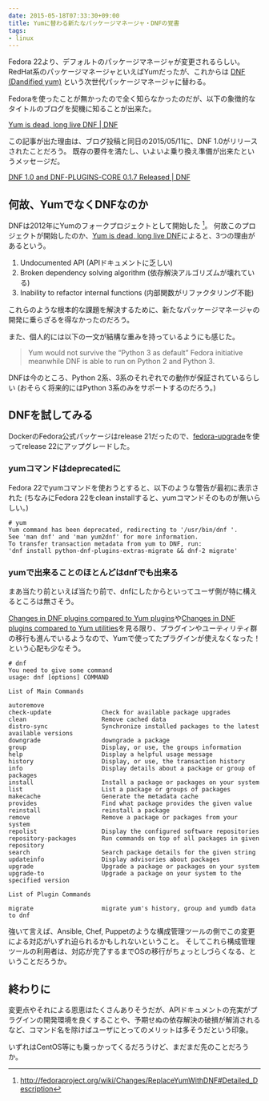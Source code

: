 ```yaml
---
date: 2015-05-18T07:33:30+09:00
title: Yumに替わる新たなパッケージマネージャ・DNFの覚書
tags:
- linux
---
```

Fedora 22より、デフォルトのパッケージマネージャが変更されるらしい。
RedHat系のパッケージマネージャといえばYumだったが、これからは [DNF (Dandified yum)](https://fedoraproject.org/wiki/Features/DNF) という次世代パッケージマネージャに替わる。

Fedoraを使ったことが無かったので全く知らなかったのだが、以下の象徴的なタイトルのブログを契機に知ることが出来た。

[Yum is dead, long live DNF | DNF](http://dnf.baseurl.org/2015/05/11/yum-is-dead-long-live-dnf/)

この記事が出た理由は、ブログ投稿と同日の2015/05/11に、DNF 1.0がリリースされたことだろう。
既存の要件を満たし、いよいよ乗り換え準備が出来たというメッセージだ。

[DNF 1.0 and DNF-PLUGINS-CORE 0.1.7 Released | DNF](http://dnf.baseurl.org/2015/05/11/dnf-1-0-and-dnf-plugins-core-0-1-7-released/)

何故、YumでなくDNFなのか
---

DNFは2012年にYumのフォークプロジェクトとして開始した [^1]。
何故このプロジェクトが開始したのか、[Yum is dead, long live DNF](http://dnf.baseurl.org/2015/05/11/yum-is-dead-long-live-dnf/)によると、3つの理由があるという。

1. Undocumented API (APIドキュメントに乏しい)
1. Broken dependency solving algorithm (依存解決アルゴリズムが壊れている)
1. Inability to refactor internal functions (内部関数がリファクタリング不能)

これらのような根本的な課題を解決するために、新たなパッケージマネージャの開発に乗らざるを得なかったのだろう。

また、個人的には以下の一文が結構な重みを持っているようにも感じた。

> Yum would not survive the “Python 3 as default” Fedora initiative meanwhile DNF is able to run on Python 2 and Python 3.

DNFは今のところ、Python 2系、3系のそれぞれでの動作が保証されているらしい (おそらく将来的にはPython 3系のみをサポートするのだろう。)

DNFを試してみる
---

DockerのFedora公式パッケージはrelease 21だったので、[fedora-upgrade](https://fedoraproject.org/wiki/Upgrading_Fedora_using_yum#fedora-upgrade)を使ってrelease 22にアップグレードした。

### yumコマンドはdeprecatedに

Fedora 22でyumコマンドを使おうとすると、以下のような警告が最初に表示された (ちなみにFedora 22をclean installすると、yumコマンドそのものが無いらしい。)

```console
# yum
Yum command has been deprecated, redirecting to '/usr/bin/dnf '.
See 'man dnf' and 'man yum2dnf' for more information.
To transfer transaction metadata from yum to DNF, run:
'dnf install python-dnf-plugins-extras-migrate && dnf-2 migrate'
```

### yumで出来ることのほとんどはdnfでも出来る

まあ当たり前といえば当たり前で、dnfにしたからといってユーザ側が特に構えるところは無さそう。

[Changes in DNF plugins compared to Yum plugins](http://dnf.readthedocs.org/en/latest/cli_vs_yum.html#changes-in-dnf-plugins-compared-to-yum-plugins)や[Changes in DNF plugins compared to Yum utilities](http://dnf.readthedocs.org/en/latest/cli_vs_yum.html#changes-in-dnf-plugins-compared-to-yum-utilities)を見る限り、プラグインやユーティリティ群の移行も進んでいるようなので、Yumで使ってたプラグインが使えなくなった！という心配も少なそう。

```console
# dnf
You need to give some command
usage: dnf [options] COMMAND

List of Main Commands

autoremove
check-update              Check for available package upgrades
clean                     Remove cached data
distro-sync               Synchronize installed packages to the latest available versions
downgrade                 downgrade a package
group                     Display, or use, the groups information
help                      Display a helpful usage message
history                   Display, or use, the transaction history
info                      Display details about a package or group of packages
install                   Install a package or packages on your system
list                      List a package or groups of packages
makecache                 Generate the metadata cache
provides                  Find what package provides the given value
reinstall                 reinstall a package
remove                    Remove a package or packages from your system
repolist                  Display the configured software repositories
repository-packages       Run commands on top of all packages in given repository
search                    Search package details for the given string
updateinfo                Display advisories about packages
upgrade                   Upgrade a package or packages on your system
upgrade-to                Upgrade a package on your system to the specified version

List of Plugin Commands

migrate                   migrate yum's history, group and yumdb data to dnf
```

強いて言えば、Ansible, Chef, Puppetのような構成管理ツールの側でこの変更による対応がいずれ迫られるかもしれないということ。
そしてこれら構成管理ツールの利用者は、対応が完了するまでOSの移行がちょっとしづらくなる、ということだろうか。

終わりに
---

変更点やそれによる恩恵はたくさんありそうだが、APIドキュメントの充実がプラグインの開発環境を良くすることや、予期せぬの依存解決の破損が解消されるなど、コマンド名を除けばユーザにとってのメリットは多そうだという印象。

いずれはCentOS等にも乗っかってくるだろうけど、まだまだ先のことだろうか。

[^1]: http://fedoraproject.org/wiki/Changes/ReplaceYumWithDNF#Detailed_Description
